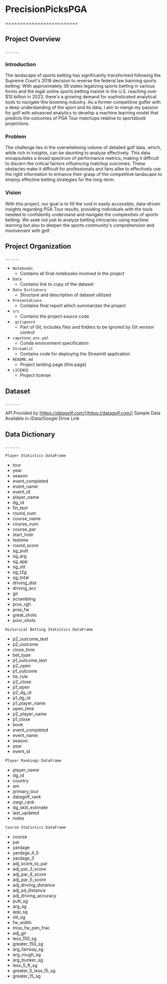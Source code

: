 # PrecisionPicksPGA
=========================

## Project Overview
... ... ...

### Introduction
The landscape of sports betting has significantly transformed following the Supreme Court's 2018 decision to reverse the federal law banning sports betting. With approximately 38 states legalizing sports betting in various forms and the legal online sports betting market in the U.S. reaching over $10 billion in 2023, there's a growing demand for sophisticated analytical tools to navigate this booming industry. As a former competitive golfer with a deep understanding of the sport and its data, I aim to merge my passion for golf with advanced analytics to develop a machine learning model that predicts the outcomes of PGA Tour matchups relative to sportsbook projections.

### Problem
The challenge lies in the overwhelming volume of detailed golf data, which, while rich in insights, can be daunting to analyze effectively. This data encapsulates a broad spectrum of performance metrics, making it difficult to discern the critical factors influencing matchup outcomes. These obstacles make it difficult for professionals and fans alike to effectively use the right information to enhance their grasp of the competitive landscape to employ effective betting strategies for the long-term.

### Vision
With this project, our goal is to fill the void in easily accessible, data-driven insights regarding PGA Tour results, providing individuals with the tools needed to confidently understand and navigate the complexities of sports betting. We seek not just to analyze betting intricacies using machine learning but also to deepen the sports community's comprehension and involvement with golf.

## Project Organization
... ... ...

- `Notebooks`
    - Contains all final notebooks involved in the project
- `Data`
    - Contains link to copy of the dataset
- `Data Dictionary`
    - Structure and description of dataset utilized
- `Presentations`
    - Contains final report which summarizes the project
- `src`
    - Contains the project source code
- `.gitignore`
    - Part of Git, includes files and folders to be ignored by Git version control
- `capstone_env.yml`
    - Conda environment specification
- `Streamlit`
    - Contains code for deploying the Streamlit application
- `README.md`
    - Project landing page (this page)
- `LICENSE`
    - Project license

## Dataset
... ... ...

API Provided by [https://datagolf.com/](https://datagolf.com/)
Sample Data Available in /Data/Google Drive Link

## Data Dictionary
... ... ...

`Player Statistics DataFrame`
- tour
- year
- season
- event_completed
- event_name
- event_id
- player_name
- dg_id
- fin_text
- round_num
- course_name
- course_num
- course_par
- start_hole
- teetime
- round_score
- sg_putt
- sg_arg
- sg_app
- sg_ott
- sg_t2g
- sg_total
- driving_dist
- driving_acc
- gir
- scrambling
- prox_rgh
- prox_fw
- great_shots
- poor_shots

`Historical Betting Statistics DataFrame`
- p2_outcome_text
- p2_outcome
- close_time
- bet_type
- p1_outcome_text
- p2_open
- p1_outcome
- tie_rule
- p2_close
- p1_open
- p2_dg_id
- p1_dg_id
- p1_player_name
- open_time
- p2_player_name
- p1_close
- book
- event_completed
- event_name
- season
- year
- event_id

`Player Rankings DataFrame`
- player_name
- dg_id
- country
- am
- primary_tour
- datagolf_rank
- owgr_rank
- dg_skill_estimate
- last_updated
- notes

`Course Statistics DataFrame`
- course
- par
- yardage
- yardage_4_5
- yardage_3
- adj_score_to_par
- adj_par_3_score
- adj_par_4_score
- adj_par_5_score
- adj_driving_distance
- adj_sd_distance
- adj_driving_accuracy
- putt_sg
- arg_sg
- app_sg
- ott_sg
- fw_width
- miss_fw_pen_frac
- adj_gir
- less_150_sg
- greater_150_sg
- arg_fairway_sg
- arg_rough_sg
- arg_bunker_sg
- less_5_ft_sg
- greater_5_less_15_sg
- greater_15_sg
